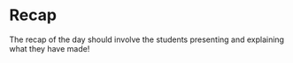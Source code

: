 # Recap

The recap of the day should involve the students presenting and explaining what they have made!
